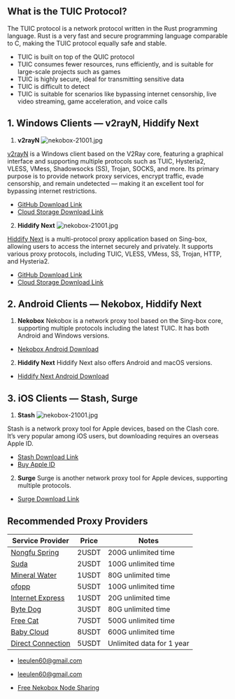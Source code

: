 

## What is the TUIC Protocol?

The TUIC protocol is a network protocol written in the Rust programming language. Rust is a very fast and secure programming language comparable to C, making the TUIC protocol equally safe and stable.

* TUIC is built on top of the QUIC protocol
* TUIC consumes fewer resources, runs efficiently, and is suitable for large-scale projects such as games
* TUIC is highly secure, ideal for transmitting sensitive data
* TUIC is difficult to detect
* TUIC is suitable for scenarios like bypassing internet censorship, live video streaming, game acceleration, and voice calls

## 1. Windows Clients — v2rayN, Hiddify Next

1. **v2rayN**
   ![nekobox-21001.jpg](https://nekobox.info/img/nekobox-21001.jpg)

[v2rayN](https://getfreevpn.info/zh/docs/vpn%E6%95%99%E7%A8%8B/%E4%B8%8B%E8%BD%BD%E5%B9%B6%E4%BD%BF%E7%94%A8v2rayN%E8%BD%AF%E4%BB%B6/) is a Windows client based on the V2Ray core, featuring a graphical interface and supporting multiple protocols such as TUIC, Hysteria2, VLESS, VMess, Shadowsocks (SS), Trojan, SOCKS, and more. Its primary purpose is to provide network proxy services, encrypt traffic, evade censorship, and remain undetected — making it an excellent tool for bypassing internet restrictions.

* [GitHub Download Link](https://github.com/2dust/v2rayN/releases/download/7.13.6/v2rayN-windows-64-desktop.zip)
* [Cloud Storage Download Link](https://pan1.mene.lol/s/8WEiK)

2. **Hiddify Next**
   ![nekobox-21001.jpg](https://nekobox.info/img/nekobox-21002.jpg)

[Hiddify Next](https://hiddify.me/zh) is a multi-protocol proxy application based on Sing-box, allowing users to access the internet securely and privately. It supports various proxy protocols, including TUIC, VLESS, VMess, SS, Trojan, HTTP, and Hysteria2.

* [GitHub Download Link](https://github.com/hiddify/hiddify-app/releases/download/v2.0.5/Hiddify-Windows-Setup-x64.exe)
* [Cloud Storage Download Link](https://pan1.mene.lol/s/jOAia)

## 2. Android Clients — Nekobox, Hiddify Next

1. **Nekobox**
   Nekobox is a network proxy tool based on the Sing-box core, supporting multiple protocols including the latest TUIC. It has both Android and Windows versions.

* [Nekobox Android Download](https://pan1.mene.lol/s/5Xvia)

2. **Hiddify Next**
   Hiddify Next also offers Android and macOS versions.

* [Hiddify Next Android Download](https://pan1.mene.lol/s/M3of6)

## 3. iOS Clients — Stash, Surge

1. **Stash**
   ![nekobox-21001.jpg](https://nekobox.info/img/nekobox-21003.jpg)

Stash is a network proxy tool for Apple devices, based on the Clash core. It’s very popular among iOS users, but downloading requires an overseas Apple ID.

* [Stash Download Link](https://apps.apple.com/us/app/stash-rule-based-proxy/id1596063349)
* [Buy Apple ID](https://bnb.lat/buy/2)

2. **Surge**
   Surge is another network proxy tool for Apple devices, supporting multiple protocols.

* [Surge Download Link](https://apps.apple.com/us/app/surge-5/id1442620678)

## Recommended Proxy Providers

| Service Provider | Price | Notes |
|---|---|---|
| [Nongfu Spring](https://www.nfsq.us/#/register?code=i1fXTMYk) | 2USDT | 200G unlimited time |
| [Suda](https://mala.sudatech.store/register?code=3DYnOBtE) | 2USDT | 100G unlimited time |
| [Mineral Water](https://5ldpe1hbmgj4ryv9.600mlt.cc/register?code=noYz548c) | 1USDT | 80G unlimited time |
| [ofopp](https://kk.ofopp.net/#/register?code=A2UmuXR8) | 5USDT | 100G unlimited time |
| [Internet Express](https://wjkc66.vip?c=REZUOC) | 1USDT | 20G unlimited time |
| [Byte Dog](https://user.bytedog.icu/#/register?code=GXPuAhzt) | 3USDT | 80G unlimited time |
| [Free Cat](https://us.freecat.cc/register?code=czdF7PXY) | 7USDT | 500G unlimited time |
| [Baby Cloud](https://web1.bby011.com/#/register?code=8xTTMr2f) | 8USDT | 600G unlimited time |
| [Direct Connection](https://bnb.lat/buy/3) | 5USDT | Unlimited data for 1 year |

* [leeulen60@gmail.com](mailto:leeulen60@gmail.com)

* [leeulen60@gmail.com](mailto:leeulen60@gmail.com)

* [Free Nekobox Node Sharing](https://nekobox.info/zh/docs/nekobox%E6%95%99%E7%A8%8B/nekobox%E5%85%8D%E8%B4%B9%E8%8A%82%E7%82%B9%E5%88%86%E4%BA%AB/)


